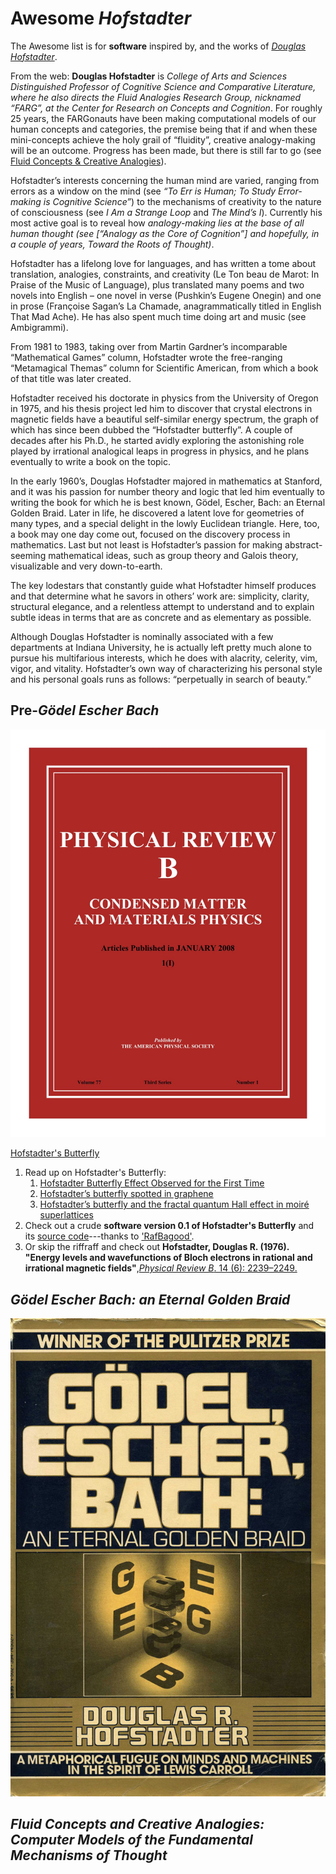 # Awesome *Hofstadter* 
The Awesome list is for **software** inspired by, and the works of [*Douglas Hofstadter*](http://www.cogs.indiana.edu/people/profile.php?u=dughof).

From the web:  **Douglas Hofstadter** is *College of Arts and Sciences Distinguished Professor of Cognitive Science and Comparative Literature, where he also directs the Fluid Analogies Research Group, nicknamed “FARG”, at the Center for Research on Concepts and Cognition*. For roughly 25 years, the FARGonauts have been making computational models of our human concepts and categories, the premise being that if and when these mini-concepts achieve the holy grail of “fluidity”, creative analogy-making will be an outcome. Progress has been made, but there is still far to go (see [Fluid Concepts & Creative Analogies](https://github.com/Alex-Linhares/FARGonautica)).

Hofstadter’s interests concerning the human mind are varied, ranging from errors as a window on the mind (see *“To Err is Human; To Study Error-making is Cognitive Science”*) to the mechanisms of creativity to the nature of consciousness (see *I Am a Strange Loop* and *The Mind’s I*). Currently his most active goal is to reveal how *analogy-making lies at the base of all human thought (see [“Analogy as the Core of Cognition”] and hopefully, in a couple of years, Toward the Roots of Thought)*.

Hofstadter has a lifelong love for languages, and has written a tome about translation, analogies, constraints, and creativity (Le Ton beau de Marot: In Praise of the Music of Language), plus translated many poems and two novels into English – one novel in verse (Pushkin’s Eugene Onegin) and one in prose (Françoise Sagan’s La Chamade, anagrammatically titled in English That Mad Ache). He has also spent much time doing art and music (see Ambigrammi).

From 1981 to 1983, taking over from Martin Gardner’s incomparable “Mathematical Games” column, Hofstadter wrote the free-ranging “Metamagical Themas” column for Scientific American, from which a book of that title was later created.

Hofstadter received his doctorate in physics from the University of Oregon in 1975, and his thesis project led him to discover that crystal electrons in magnetic fields have a beautiful self-similar energy spectrum, the graph of which has since been dubbed the “Hofstadter butterfly”. A couple of decades after his Ph.D., he started avidly exploring the astonishing role played by irrational analogical leaps in progress in physics, and he plans eventually to write a book on the topic.

In the early 1960’s, Douglas Hofstadter majored in mathematics at Stanford, and it was his passion for number theory and logic that led him eventually to writing the book for which he is best known, Gödel, Escher, Bach: an Eternal Golden Braid. Later in life, he discovered a latent love for geometries of many types, and a special delight in the lowly Euclidean triangle. Here, too, a book may one day come out, focused on the discovery process in mathematics. Last but not least is Hofstadter’s passion for making abstract-seeming mathematical ideas, such as group theory and Galois theory, visualizable and very down-to-earth.

The key lodestars that constantly guide what Hofstadter himself produces and that determine what he savors in others’ work are: simplicity, clarity, structural elegance, and a relentless attempt to understand and to explain subtle ideas in terms that are as concrete and as elementary as possible.

Although Douglas Hofstadter is nominally associated with a few departments at Indiana University, he is actually left pretty much alone to pursue his multifarious interests, which he does with alacrity, celerity, vim, vigor, and vitality. Hofstadter’s own way of characterizing his personal style and his personal goals runs as follows: “perpetually in search of beauty.”


## Pre-*Gödel Escher Bach*  

![outoutoutoutoutoutout](https://github.com/Alex-Linhares/awesome-hofstadter/blob/master/Phys-Review-B.jpg "Hofstadter, Douglas R. (1976). Energy levels and wavefunctions of Bloch electrons in rational and irrational magnetic fields. *Physical Review B*. 14 (6): 2239–2249")

[Hofstadter's Butterfly](https://en.wikipedia.org/wiki/Hofstadter%27s_butterfly)  
1. Read up on Hofstadter's Butterfly:  
    1. [Hofstadter Butterfly Effect Observed for the First Time](http://www.sci-news.com/physics/article01083-hofstadter-butterfly.html)  
    1. [Hofstadter’s butterfly spotted in graphene](https://physicsworld.com/a/hofstadters-butterfly-spotted-in-graphene/)  
    1. [Hofstadter’s butterfly and the fractal quantum Hall effect in moiré superlattices](https://www.nature.com/articles/nature12186)  
1. Check out a crude **software version 0.1 of Hofstadter's Butterfly** and its [source code](https://github.com/Alex-Linhares/Hofstadter-Butterfly/blob/master/Hofstadter-Butterfly.ipynb)---thanks to ['RafBagood'](https://github.com/RafBagood).  
1. Or skip the riffraff and check out **Hofstadter, Douglas R. (1976). "Energy levels and wavefunctions of Bloch electrons in rational and irrational magnetic fields"**,[*Physical Review B*. 14 (6): 2239–2249.](https://journals.aps.org/prb/abstract/10.1103/PhysRevB.14.2239)


## *Gödel Escher Bach: an Eternal Golden Braid*  

![outoutoutoutoutoutout](https://github.com/Alex-Linhares/awesome-hofstadter/blob/master/geb.jpg "Hofstadter, Douglas R. (1979). *Gödel, Escher, Bach: An Eternal Golden Braid*, Basic Books, NYC.")



## *Fluid Concepts and Creative Analogies: Computer Models of the Fundamental Mechanisms of Thought*





